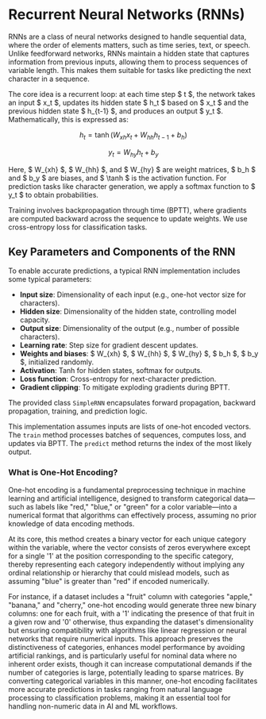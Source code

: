 # Recurrent Neural Networks (RNNs)

RNNs are a class of neural networks designed to handle sequential data, where the order of elements matters, such as time series, text, or speech. Unlike feedforward networks, RNNs maintain a hidden state that captures information from previous inputs, allowing them to process sequences of variable length. This makes them suitable for tasks like predicting the next character in a sequence.

The core idea is a recurrent loop: at each time step $ t $, the network takes an input $ x_t $, updates its hidden state $ h_t $ based on $ x_t $ and the previous hidden state $ h_{t-1} $, and produces an output $ y_t $. Mathematically, this is expressed as:

$$
h_t = \tanh(W_{xh} x_t + W_{hh} h_{t-1} + b_h)
$$

$$
y_t = W_{hy} h_t + b_y
$$

Here, $ W_{xh} $, $ W_{hh} $, and $ W_{hy} $ are weight matrices, $ b_h $ and $ b_y $ are biases, and $ \tanh $ is the activation function. For prediction tasks like character generation, we apply a softmax function to $ y_t $ to obtain probabilities.

Training involves backpropagation through time (BPTT), where gradients are computed backward across the sequence to update weights. We use cross-entropy loss for classification tasks.

## Key Parameters and Components of the RNN

To enable accurate predictions, a typical RNN implementation includes some typical parameters:

- **Input size**: Dimensionality of each input (e.g., one-hot vector size for characters).
- **Hidden size**: Dimensionality of the hidden state, controlling model capacity.
- **Output size**: Dimensionality of the output (e.g., number of possible characters).
- **Learning rate**: Step size for gradient descent updates.
- **Weights and biases**: $ W_{xh} $, $ W_{hh} $, $ W_{hy} $, $ b_h $, $ b_y $, initialized randomly.
- **Activation**: Tanh for hidden states, softmax for outputs.
- **Loss function**: Cross-entropy for next-character prediction.
- **Gradient clipping**: To mitigate exploding gradients during BPTT.

The provided class `SimpleRNN` encapsulates forward propagation, backward propagation, training, and prediction logic.

This implementation assumes inputs are lists of one-hot encoded vectors. The `train` method processes batches of sequences, computes loss, and updates via BPTT. The `predict` method returns the index of the most likely output.

### What is One-Hot Encoding?

One-hot encoding is a fundamental preprocessing technique in machine learning and artificial intelligence, designed to transform categorical data—such as labels like "red," "blue," or "green" for a color variable—into a numerical format that algorithms can effectively process, assuming no prior knowledge of data encoding methods. 

At its core, this method creates a binary vector for each unique category within the variable, where the vector consists of zeros everywhere except for a single '1' at the position corresponding to the specific category, thereby representing each category independently without implying any ordinal relationship or hierarchy that could mislead models, such as assuming "blue" is greater than "red" if encoded numerically. 

For instance, if a dataset includes a "fruit" column with categories "apple," "banana," and "cherry," one-hot encoding would generate three new binary columns: one for each fruit, with a '1' indicating the presence of that fruit in a given row and '0' otherwise, thus expanding the dataset's dimensionality but ensuring compatibility with algorithms like linear regression or neural networks that require numerical inputs. This approach preserves the distinctiveness of categories, enhances model performance by avoiding artificial rankings, and is particularly useful for nominal data where no inherent order exists, though it can increase computational demands if the number of categories is large, potentially leading to sparse matrices. By converting categorical variables in this manner, one-hot encoding facilitates more accurate predictions in tasks ranging from natural language processing to classification problems, making it an essential tool for handling non-numeric data in AI and ML workflows.
